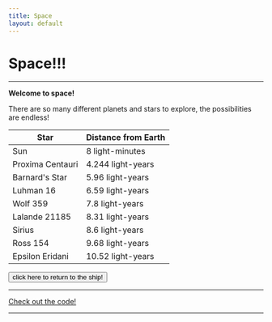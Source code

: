 ```yaml
---
title: Space
layout: default
---
```


# Space!!!

***

**Welcome to space!**

There are so many different planets and stars to explore, the possibilities are endless!

| Star | Distance from Earth |
| ---- | ------------ |
| Sun | 8 light-minutes | 
| Proxima Centauri | 4.244 light-years |
| Barnard's Star | 5.96 light-years |
| Luhman 16 | 6.59 light-years |
| Wolf 359 | 7.8 light-years |
| Lalande 21185 | 8.31 light-years |
| Sirius | 8.6 light-years |
| Ross 154 | 9.68 light-years |
| Epsilon Eridani | 10.52 light-years |

<a href="index.html">
  <button>click here to return to the ship!</button>
</a>

***

[Check out the code!](https://github.com/artemis9703/space-theme)

***